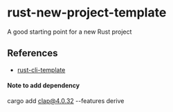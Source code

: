 # rust-new-project-template
A good starting point for a new Rust project

## References

* [rust-cli-template](https://github.com/kbknapp/rust-cli-template)

#### Note to add dependency 

cargo add clap@4.0.32 --features derive
